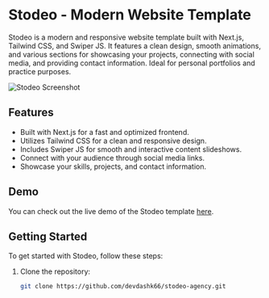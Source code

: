 # Stodeo - Modern Website Template

Stodeo is a modern and responsive website template built with Next.js, Tailwind CSS, and Swiper JS. It features a clean design, smooth animations, and various sections for showcasing your projects, connecting with social media, and providing contact information. Ideal for personal portfolios and practice purposes.

![Stodeo Screenshot](https://i.ibb.co/1bZQVpJ/screenshot-stodeo-agency-vercel-app-2023-09-05-15-37-10.png)

## Features

- Built with Next.js for a fast and optimized frontend.
- Utilizes Tailwind CSS for a clean and responsive design.
- Includes Swiper JS for smooth and interactive content slideshows.
- Connect with your audience through social media links.
- Showcase your skills, projects, and contact information.

## Demo

You can check out the live demo of the Stodeo template [here](https://stodeo-agency.vercel.app).

## Getting Started

To get started with Stodeo, follow these steps:

1. Clone the repository:

   ```bash
   git clone https://github.com/devdashk66/stodeo-agency.git
   ```
